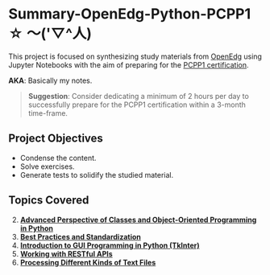 # Summary-OpenEdg-Python-PCPP1 ☆ ～('▽^人)


This project is focused on synthesizing study materials from [OpenEdg](https://edube.org/) using Jupyter Notebooks with the aim of preparing for the [PCPP1 certification](https://pythoninstitute.org/pcpp1).

__AKA__: Basically my notes.

> __Suggestion__:
> Consider dedicating a minimum of 2 hours per day to successfully prepare for  the PCPP1 certification within a 3-month time-frame.

## Project Objectives

- Condense the content.
- Solve exercises.
- Generate tests to solidify the studied material.

## Topics Covered

2. [**Advanced Perspective of Classes and Object-Oriented Programming in Python**](./1.Advanced-OOP/README.md)
3. [**Best Practices and Standardization**](./2.Best-Practices/README.md)
4. [**Introduction to GUI Programming in Python (TkInter)**](./3.GUI-Programming/README.md)
5. [**Working with RESTful APIs**](./4.RESTful-APIs/README.md)
6. [**Processing Different Kinds of Text Files**](./5.File-Processing/README.md)


